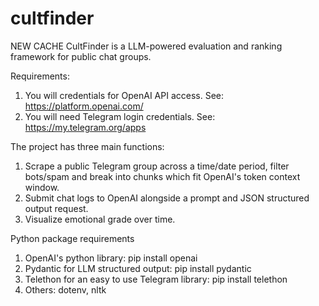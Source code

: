 # cultfinder
NEW CACHE
CultFinder is a LLM-powered evaluation and ranking framework for public chat groups. 

Requirements:
1. You will credentials for OpenAI API access. See: https://platform.openai.com/
2. You will need Telegram login credentials. See: https://my.telegram.org/apps

The project has three main functions:
1. Scrape a public Telegram group across a time/date period, filter bots/spam and break into chunks which fit OpenAI's token context window.
2. Submit chat logs to OpenAI alongside a prompt and JSON structured output request.
3. Visualize emotional grade over time.

Python package requirements
1. OpenAI's python library: pip install openai
2. Pydantic for LLM structured output: pip install pydantic
3. Telethon for an easy to use Telegram library: pip install telethon
4. Others: dotenv, nltk
